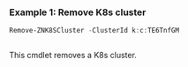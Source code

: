 ### Example 1: Remove K8s cluster
```powershell
Remove-ZNK8SCluster -ClusterId k:c:TE6TnfGM
```

```output

```

This cmdlet removes a K8s cluster.
